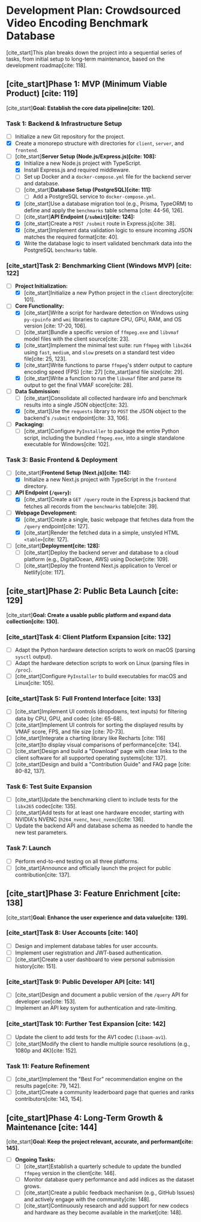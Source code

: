 # Development Plan: Crowdsourced Video Encoding Benchmark Database

[cite_start]This plan breaks down the project into a sequential series of tasks, from initial setup to long-term maintenance, based on the development roadmap[cite: 118].

## [cite_start]Phase 1: MVP (Minimum Viable Product) [cite: 119]
[cite_start]**Goal: Establish the core data pipeline[cite: 120].**

### Task 1: Backend & Infrastructure Setup
- [ ] Initialize a new Git repository for the project.
- [x] Create a monorepo structure with directories for `client`, `server`, and `frontend`.
- [ ] [cite_start]**Server Setup (Node.js/Express.js)[cite: 108]:**
    - [x] Initialize a new Node.js project with TypeScript.
    - [x] Install Express.js and required middleware.
    - [ ] Set up Docker and a `docker-compose.yml` file for the backend server and database.
    - [ ] [cite_start]**Database Setup (PostgreSQL)[cite: 111]:**
        - [ ] Add a PostgreSQL service to `docker-compose.yml`.
    - [x] [cite_start]Use a database migration tool (e.g., Prisma, TypeORM) to define and apply the `benchmarks` table schema [cite: 44-56, 126].
    - [ ] [cite_start]**API Endpoint (`/submit`)[cite: 124]:**
    - [x] [cite_start]Create a `POST /submit` route in Express.js[cite: 38].
    - [x] [cite_start]Implement data validation logic to ensure incoming JSON matches the required format[cite: 40].
    - [x] Write the database logic to insert validated benchmark data into the PostgreSQL `benchmarks` table.

### [cite_start]Task 2: Benchmarking Client (Windows MVP) [cite: 122]
- [ ] **Project Initialization:**
    - [x] [cite_start]Initialize a new Python project in the `client` directory[cite: 101].
- [ ] **Core Functionality:**
    - [x] [cite_start]Write a script for hardware detection on Windows using `py-cpuinfo` and `wmi` libraries to capture CPU, GPU, RAM, and OS version [cite: 17-20, 106].
    - [ ] [cite_start]Bundle a specific version of `ffmpeg.exe` and `libvmaf` model files with the client source[cite: 23].
    - [x] [cite_start]Implement the minimal test suite: run `ffmpeg` with `libx264` using `fast`, `medium`, and `slow` presets on a standard test video file[cite: 25, 123].
    - [x] [cite_start]Write functions to parse `ffmpeg`'s stderr output to capture encoding speed (FPS) [cite: 27] [cite_start]and file size[cite: 29].
    - [x] [cite_start]Write a function to run the `libvmaf` filter and parse its output to get the final VMAF score[cite: 28].
- [ ] **Data Submission:**
    - [ ] [cite_start]Consolidate all collected hardware info and benchmark results into a single JSON object[cite: 32].
    - [x] [cite_start]Use the `requests` library to `POST` the JSON object to the backend's `/submit` endpoint[cite: 33, 106].
- [ ] **Packaging:**
    - [ ] [cite_start]Configure `PyInstaller` to package the entire Python script, including the bundled `ffmpeg.exe`, into a single standalone executable for Windows[cite: 102].

### Task 3: Basic Frontend & Deployment
- [ ] [cite_start]**Frontend Setup (Next.js)[cite: 114]:**
    - [x] Initialize a new Next.js project with TypeScript in the `frontend` directory.
- [ ] **API Endpoint (`/query`):**
    - [x] [cite_start]Create a `GET /query` route in the Express.js backend that fetches all records from the `benchmarks` table[cite: 39].
- [ ] **Webpage Development:**
    - [x] [cite_start]Create a single, basic webpage that fetches data from the `/query` endpoint[cite: 127].
    - [x] [cite_start]Render the fetched data in a simple, unstyled HTML `<table>`[cite: 127].
- [ ] [cite_start]**Deployment[cite: 128]:**
    - [ ] [cite_start]Deploy the backend server and database to a cloud platform (e.g., DigitalOcean, AWS) using Docker[cite: 109].
    - [ ] [cite_start]Deploy the frontend Next.js application to Vercel or Netlify[cite: 117].

## [cite_start]Phase 2: Public Beta Launch [cite: 129]
[cite_start]**Goal: Create a usable public platform and expand data collection[cite: 130].**

### [cite_start]Task 4: Client Platform Expansion [cite: 132]
- [ ] Adapt the Python hardware detection scripts to work on macOS (parsing `sysctl` output).
- [ ] Adapt the hardware detection scripts to work on Linux (parsing files in `/proc`).
- [ ] [cite_start]Configure `PyInstaller` to build executables for macOS and Linux[cite: 105].

### [cite_start]Task 5: Full Frontend Interface [cite: 133]
- [ ] [cite_start]Implement UI controls (dropdowns, text inputs) for filtering data by CPU, GPU, and codec [cite: 65-68].
- [ ] [cite_start]Implement UI controls for sorting the displayed results by VMAF score, FPS, and file size [cite: 70-73].
- [ ] [cite_start]Integrate a charting library like Recharts [cite: 116] [cite_start]to display visual comparisons of performance[cite: 134].
- [ ] [cite_start]Design and build a "Download" page with clear links to the client software for all supported operating systems[cite: 137].
- [ ] [cite_start]Design and build a "Contribution Guide" and FAQ page [cite: 80-82, 137].

### Task 6: Test Suite Expansion
- [ ] [cite_start]Update the benchmarking client to include tests for the `libx265` codec[cite: 135].
- [ ] [cite_start]Add tests for at least one hardware encoder, starting with NVIDIA's NVENC (`h264_nvenc`, `hevc_nvenc`)[cite: 136].
- [ ] Update the backend API and database schema as needed to handle the new test parameters.

### Task 7: Launch
- [ ] Perform end-to-end testing on all three platforms.
- [ ] [cite_start]Announce and officially launch the project for public contribution[cite: 137].

## [cite_start]Phase 3: Feature Enrichment [cite: 138]
[cite_start]**Goal: Enhance the user experience and data value[cite: 139].**

### [cite_start]Task 8: User Accounts [cite: 140]
- [ ] Design and implement database tables for user accounts.
- [ ] Implement user registration and JWT-based authentication.
- [ ] [cite_start]Create a user dashboard to view personal submission history[cite: 151].

### [cite_start]Task 9: Public Developer API [cite: 141]
- [ ] [cite_start]Design and document a public version of the `/query` API for developer use[cite: 153].
- [ ] Implement an API key system for authentication and rate-limiting.

### [cite_start]Task 10: Further Test Expansion [cite: 142]
- [ ] Update the client to add tests for the AV1 codec (`libaom-av1`).
- [ ] [cite_start]Modify the client to handle multiple source resolutions (e.g., 1080p and 4K)[cite: 152].

### Task 11: Feature Refinement
- [ ] [cite_start]Implement the "Best For" recommendation engine on the results page[cite: 79, 142].
- [ ] [cite_start]Create a community leaderboard page that queries and ranks contributors[cite: 143, 154].

## [cite_start]Phase 4: Long-Term Growth & Maintenance [cite: 144]
[cite_start]**Goal: Keep the project relevant, accurate, and performant[cite: 145].**

- [ ] **Ongoing Tasks:**
    - [ ] [cite_start]Establish a quarterly schedule to update the bundled `ffmpeg` version in the client[cite: 146].
    - [ ] Monitor database query performance and add indices as the dataset grows.
    - [ ] [cite_start]Create a public feedback mechanism (e.g., GitHub Issues) and actively engage with the community[cite: 148].
    - [ ] [cite_start]Continuously research and add support for new codecs and hardware as they become available in the market[cite: 148].